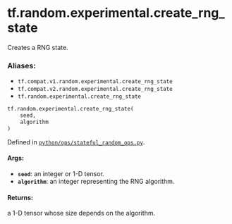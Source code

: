 <div itemscope itemtype="http://developers.google.com/ReferenceObject">
<meta itemprop="name" content="tf.random.experimental.create_rng_state" />
<meta itemprop="path" content="Stable" />
</div>

# tf.random.experimental.create_rng_state

Creates a RNG state.

### Aliases:

* `tf.compat.v1.random.experimental.create_rng_state`
* `tf.compat.v2.random.experimental.create_rng_state`
* `tf.random.experimental.create_rng_state`

``` python
tf.random.experimental.create_rng_state(
    seed,
    algorithm
)
```



Defined in [`python/ops/stateful_random_ops.py`](/code/stable/tensorflow/python/ops/stateful_random_ops.py).

<!-- Placeholder for "Used in" -->


#### Args:


* <b>`seed`</b>: an integer or 1-D tensor.
* <b>`algorithm`</b>: an integer representing the RNG algorithm.


#### Returns:

a 1-D tensor whose size depends on the algorithm.
